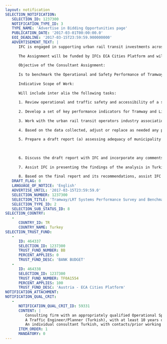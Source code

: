 ```yaml
---
layout: notification
SELECTION_NOTIFICATION: 
   SELECTION_ID: 1237300
   NOTIFICATION_TYPE_ID: 3
   TYPE_NAME: 'Advertise in Bidding Opportunities page'
   PUBLICATION_DATE: '2017-03-01T00:00:00.0'
   EOI_DEADLINE: '2017-03-15T23:59:59.900000000'
   ADVERTISEMENT_TEXT: |
      IFC is engaged in supporting urban rail transit investments across a number of metropolitan municipalities in Turkey. As part of this engagement, IFC plans to work with urban rail transit operators to help them benchmark and improve their operational and safety performance. 
      
      The Assignment will be funded by IFCs ECA Cities Platform and will be supervised by the IFC Transport and Cities teams. 
      
      Objective of the Consultant Assignment: 
      
      Is to benchmark the Operational and Safety Performance of Tramway/LRT systems in Turkey, against good global practice comparators, identify the main areas for improvement, and develop a set of actionable recommendations for implementation. 
      
      Indicative Scope of Work:
      
      Will include inter alia the following tasks:
      
      1. Review operational and traffic safety and accessibility of a specific tramway network (tbd), including review of emergency response and preparedness management and tram drivers training and qualification program. Identify a small works program (including indicative bill of quantities and budgetary cost estimates) to retrofit existing tram stations to improve accessibility for users with special needs, safety of pedestrian road crossings & safety of nearby road intersections involving other vehicles to appropriate industry standards. 
      
      2. Develop a set of key performance indicators for Tramway and Light Rail Transit (LRT) Operations focusing on accessibility, operational efficiency and safety, building on past work done in this field. 
      
      3. Work with the urban rail transit operators industry association in Turkey, and individual operating entities, as appropriate, to populate the data base with historical performance of Tramway/LRT systems [primarily at-grade systems with ridership between 40,000 and 200,000 pax/weekday on average] in Turkey, but including at least 5 comparators [Istanbul, plus at least 4 from among Konya, Eskisehir, Kayseri, Samsun, Ankara, Bursa, and any others]. Also assemble performance data from at least [3] broadly similar, good practice comparator systems from Europe and other industrialized countries, based on public data sets, literature surveys, own sources, and direct correspondence with concerned entities including consultation with relevant World Bank colleagues. 
      
      4. Based on the data collected, adjust or replace as needed any performance indicators for which not enough information is available (including use of alternative proxy indicators which are easier to collect, and more comparable across cities and countries) to construct a meaningful sample for analysis. Propose a suitable frequency for reporting of such indicators Flag possible outliers which distort the analysis. Summarize proposed indicators, the data collected and preliminary benchmarking in an EXCEL spreadsheet for IFCs initial review.
      
      5. Prepare a draft report (a) assessing adequacy of municipality tramway company (tbd) emergency response and preparedness management, accident reporting system and tram drivers training and qualification program; and proposing practical improvements ; (b) analyzing the results of the Performance Survey and benchmarking exercise. The report should (i) describe how the operational and safety performance have evolved over time since start of operations and 	particularly what have been the main traffic accident types and causes; (ii) compare the main performance indicators across systems and identify top performing systems within Turkey and from 	among the comparator
      
      
      
      6. Discuss the draft report with IFC and incorporate any comments.
      
      7. Assist IFC in presenting the findings of the analysis in Turkish. In consultation with IFC, incorporate any feedback from the report and its recommendations. Furthermore engage with a specific transport company (tbd) on the following: (i) discuss the findings of the Survey; (ii) debate the probable causes of main performance gaps; and (iii) explore partnerships with leading performers to promote staff exchanges and know-how transfer across cities and countries. 
      
      8. Based on the final report and its recommendations, assist IFC to agree with the Metropolitan Municipality (tbd) on an Action Plan for performance improvement.
   DRAFT_FLAG: 0
   LANGUAGE_OF_NOTICE: 'English'
   ADVERTISE_UNTIL: '2017-03-15T23:59:59.0'
   SELECTION_NUMBER: 1237300
   SELECTION_TITLE: 'Tramway/LRT Systems Performance Survey and Benchmarking'
   SELECTION_TYPE_ID: 2
   SELECTION_SUB_STATUS_ID: 8
SELECTION_COUNTRY: 
   - 
      COUNTRY_ID: TR
      COUNTRY_NAME: Turkey
SELECTION_TRUST_FUND: 
   - 
      ID: 464337
      SELECTION_ID: 1237300
      TRUST_FUND_NUMBER: BB
      PERCENT_APPLIES: 0
      TRUST_FUND_DESC: 'BANK BUDGET'
   - 
      ID: 464338
      SELECTION_ID: 1237300
      TRUST_FUND_NUMBER: TF0A1554
      PERCENT_APPLIES: 100
      TRUST_FUND_DESC: 'Austria - ECA Cities Platform'
NOTIFICATION_ATTACHMENT: 
NOTIFICATION_QUAL_CRIT: 
   - 
      NOTIFICATION_QUAL_CRIT_ID: 59331
      CONTENT: |
         Consulting firm with an appropriately qualified Operational Specialist of Rail transit systems international consultant (Team Lead) with extensive [15+ years] global experience in Tramway/LRT systems planning and operations in Europe and international. 
         A Traffic Engineer/Planner (Turkish), with at least 10 years of experience in urban transit design.
         An individual consultant Turkish, with contacts/prior working experience [5+ years] with Turkish Municipalities operating Tramway/LRT systems.
      ITEM_ORDER: 1
      MANDATORY: 0
---
```

